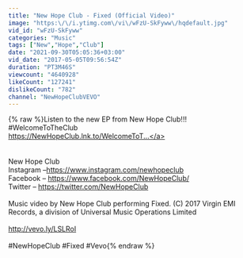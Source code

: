 ```yaml
---
title: "New Hope Club - Fixed (Official Video)"
image: "https:\/\/i.ytimg.com\/vi\/wFzU-SkFyww\/hqdefault.jpg"
vid_id: "wFzU-SkFyww"
categories: "Music"
tags: ["New","Hope","Club"]
date: "2021-09-30T05:05:36+03:00"
vid_date: "2017-05-05T09:56:54Z"
duration: "PT3M46S"
viewcount: "4640928"
likeCount: "127241"
dislikeCount: "782"
channel: "NewHopeClubVEVO"
---
```

{% raw %}Listen to the new EP from New Hope Club!!! #WelcomeToTheClub<br /><a rel="nofollow" target="blank" href="https://NewHopeClub.lnk.to/WelcomeToT...">https://NewHopeClub.lnk.to/WelcomeToT...</a><br /><br /><br />New Hope Club<br />Instagram –<a rel="nofollow" target="blank" href="https://www.instagram.com/newhopeclub">https://www.instagram.com/newhopeclub</a> <br />Facebook – <a rel="nofollow" target="blank" href="https://www.facebook.com/NewHopeClub/">https://www.facebook.com/NewHopeClub/</a><br />Twitter – <a rel="nofollow" target="blank" href="https://twitter.com/NewHopeClub">https://twitter.com/NewHopeClub</a><br /> <br />Music video by New Hope Club performing Fixed. (C) 2017 Virgin EMI Records, a division of Universal Music Operations Limited<br /><br /><a rel="nofollow" target="blank" href="http://vevo.ly/LSLRoI">http://vevo.ly/LSLRoI</a><br /><br />#NewHopeClub #Fixed #Vevo{% endraw %}
